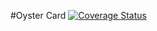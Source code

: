 #Oyster Card
[![Coverage Status](https://coveralls.io/repos/github/RoystonHenson/oyster-card/badge.svg?branch=main)](https://coveralls.io/github/RoystonHenson/oyster-card?branch=main)
